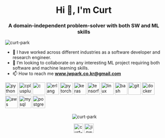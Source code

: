 <h1 align="center">Hi 👋, I'm Curt</h1>
<h3 align="center">A domain-independent problem-solver with both SW and ML skills</h3>

<p align="left"> <img src="https://komarev.com/ghpvc/?username=curt-park" alt="curt-park" /> </p>

* 🔭 I have worked across different industries as a software developer and research engineer.
* 👯 I’m looking to collaborate on any interesting ML project requiring both software and machine learning skills.
* 📫 How to reach me **www.jwpark.co.kr@gmail.com**

<p align="left">
  <img src="https://devicons.github.io/devicon/devicon.git/icons/python/python-original.svg" alt="python" width="40" height="40"/> 
  <img src="https://devicons.github.io/devicon/devicon.git/icons/cplusplus/cplusplus-original.svg" alt="cplusplus" width="40" height="40"/> 
  <img src="https://devicons.github.io/devicon/devicon.git/icons/c/c-original.svg" alt="c" width="40" height="40"/> 
  <img src="http://devicons.github.io/devicon/devicon.git/icons/erlang/erlang-plain-wordmark.svg" alt="erlang" width="40" height="40"/>
  <img src="https://www.vectorlogo.zone/logos/pytorch/pytorch-icon.svg" alt="pytorch" width="40" height="40"/>
  <img src="https://upload.wikimedia.org/wikipedia/commons/thumb/a/ae/Keras_logo.svg/400px-Keras_logo.svg.png" alt="keras" width="40" height="40"/>
  <img src="https://avatars2.githubusercontent.com/u/15658638" alt="tensorflow" width="40" height="40"/>
  <img src="https://devicons.github.io/devicon/devicon.git/icons/linux/linux-original.svg" alt="linux" width="40" height="40"/> 
  <img src="https://www.vectorlogo.zone/logos/gnu_bash/gnu_bash-icon.svg" alt="bash" width="40" height="40"/> 
  <img src="https://www.vectorlogo.zone/logos/git-scm/git-scm-icon.svg" alt="git" width="40" height="40"/> 
  <img src="https://devicons.github.io/devicon/devicon.git/icons/docker/docker-original-wordmark.svg" alt="docker" width="40" height="40"/> 
  <img src="https://devicons.github.io/devicon/devicon.git/icons/amazonwebservices/amazonwebservices-original-wordmark.svg" alt="aws" width="40" height="40"/> 
  <img src="https://devicons.github.io/devicon/devicon.git/icons/mysql/mysql-original-wordmark.svg" alt="mysql" width="40" height="40"/> 
  <img src="https://devicons.github.io/devicon/devicon.git/icons/postgresql/postgresql-original-wordmark.svg" alt="postgresql" width="40" height="40"/> 
</p>

<p align="center">&nbsp;<img align="center" src="https://github-readme-stats.vercel.app/api?username=curt-park&show_icons=true" alt="curt-park" /></p>

<p align="center">
<a href="https://linkedin.com/in/curt-park" target="blank"><img align="center" src="https://cdn.jsdelivr.net/npm/simple-icons@3.0.1/icons/linkedin.svg" alt="curt-park" height="30" width="30" /></a>
<a href="https://fb.com/jinwoo.curt.park" target="blank"><img align="center" src="https://cdn.jsdelivr.net/npm/simple-icons@3.0.1/icons/facebook.svg" alt="jinwoo.curt.park" height="30" width="30" /></a>

<!--
**Curt-Park/Curt-Park** is a ✨ _special_ ✨ repository because its `README.md` (this file) appears on your GitHub profile.

Here are some ideas to get you started:

- 🔭 I’m currently working on ...
- 🌱 I’m currently learning ...
- 👯 I’m looking to collaborate on ...
- 🤔 I’m looking for help with ...
- 💬 Ask me about ...
- 📫 How to reach me: ...
- 😄 Pronouns: ...
- ⚡ Fun fact: ...
-->
